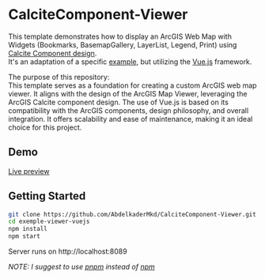 # CalciteComponent-Viewer

This template demonstrates how to display an ArcGIS Web Map with Widgets (Bookmarks, BasemapGallery, LayerList, Legend, Print) using [Calcite Component design](https://developers.arcgis.com/calcite-design-system/).  
It's an adaptation of a specific [example](https://developers.arcgis.com/calcite-design-system/tutorials/create-a-mapping-app/), but utilizing the [Vue.js](https://vuejs.org/) framework.  

The purpose of this repository:  
This template serves as a foundation for creating a custom ArcGIS web map viewer. It aligns with the design of the ArcGIS Map Viewer, leveraging the ArcGIS Calcite component design. The use of Vue.js is based on its compatibility with the ArcGIS components, design philosophy, and overall integration. It offers scalability and ease of maintenance, making it an ideal choice for this project.

## Demo

[Live preview](https://abdelkadermkd.github.io/CalciteComponent-Viewer/)

## Getting Started

```bash
git clone https://github.com/AbdelkaderMkd/CalciteComponent-Viewer.git
cd exemple-viewer-vuejs
npm install
npm start
```

Server runs on http://localhost:8089

_NOTE: I suggest to use [pnpm](https://pnpm.io/) instead of [npm](https://www.npmjs.com/)_

